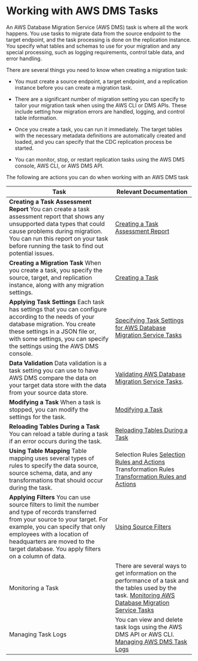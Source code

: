 # Working with AWS DMS Tasks<a name="CHAP_Tasks"></a>

An AWS Database Migration Service \(AWS DMS\) task is where all the work happens\. You use tasks to migrate data from the source endpoint to the target endpoint, and the task processing is done on the replication instance\. You specify what tables and schemas to use for your migration and any special processing, such as logging requirements, control table data, and error handling\. 

There are several things you need to know when creating a migration task:

+ You must create a source endpoint, a target endpoint, and a replication instance before you can create a migration task\. 

+ There are a significant number of migration setting you can specify to tailor your migration task when using the AWS CLI or DMS APIs\. These include setting how migration errors are handled, logging, and control table information\. 

+ Once you create a task, you can run it immediately\. The target tables with the necessary metadata definitions are automatically created and loaded, and you can specify that the CDC replication process be started\.

+ You can monitor, stop, or restart replication tasks using the AWS DMS console, AWS CLI, or AWS DMS API\.

The following are actions you can do when working with an AWS DMS task


| Task | Relevant Documentation | 
| --- | --- | 
|   **Creating a Task Assessment Report**  You can create a task assessment report that shows any unsupported data types that could cause problems during migration\. You can run this report on your task before running the task to find out potential issues\.  |  [Creating a Task Assessment Report](CHAP_Tasks.AssessmentReport.md)  | 
|   **Creating a Migration Task**  When you create a task, you specify the source, target, and replication instance, along with any migration settings\.  |  [Creating a Task](CHAP_Tasks.Creating.md)  | 
|   **Applying Task Settings**  Each task has settings that you can configure according to the needs of your database migration\. You create these settings in a JSON file or, with some settings, you can specify the settings using the AWS DMS console\.  |  [Specifying Task Settings for AWS Database Migration Service Tasks](CHAP_Tasks.CustomizingTasks.TaskSettings.md)  | 
|   **Data Validation**  Data validation is a task setting you can use to have AWS DMS compare the data on your target data store with the data from your source data store\.  |  [Validating AWS Database Migration Service Tasks](CHAP_Validating.md)\.  | 
|   **Modifying a Task**  When a task is stopped, you can modify the settings for the task\.  |  [Modifying a Task](CHAP_Tasks.Modifying.md)  | 
|   **Reloading Tables During a Task**  You can reload a table during a task if an error occurs during the task\.  |  [Reloading Tables During a Task](CHAP_Tasks.ReloadTables.md)  | 
|   **Using Table Mapping**  Table mapping uses several types of rules to specify the data source, source schema, data, and any transformations that should occur during the task\.  |  Selection Rules [ Selection Rules and Actions ](CHAP_Tasks.CustomizingTasks.TableMapping.md#CHAP_Tasks.CustomizingTasks.TableMapping.SelectionTransformation.Selections) Transformation Rules [ Transformation Rules and Actions ](CHAP_Tasks.CustomizingTasks.TableMapping.md#CHAP_Tasks.CustomizingTasks.TableMapping.SelectionTransformation.Transformations)  | 
|   **Applying Filters**  You can use source filters to limit the number and type of records transferred from your source to your target\. For example, you can specify that only employees with a location of headquarters are moved to the target database\. You apply filters on a column of data\.  |  [Using Source Filters](CHAP_Tasks.CustomizingTasks.TableMapping.md#CHAP_Tasks.CustomizingTasks.Filters)  | 
| Monitoring a Task | There are several ways to get information on the performance of a task and the tables used by the task\. [Monitoring AWS Database Migration Service Tasks](CHAP_Monitoring.md)  | 
| Managing Task Logs | You can view and delete task logs using the AWS DMS API or AWS CLI\.  [Managing AWS DMS Task Logs](CHAP_Monitoring.md#CHAP_Monitoring.ManagingLogs)  | 